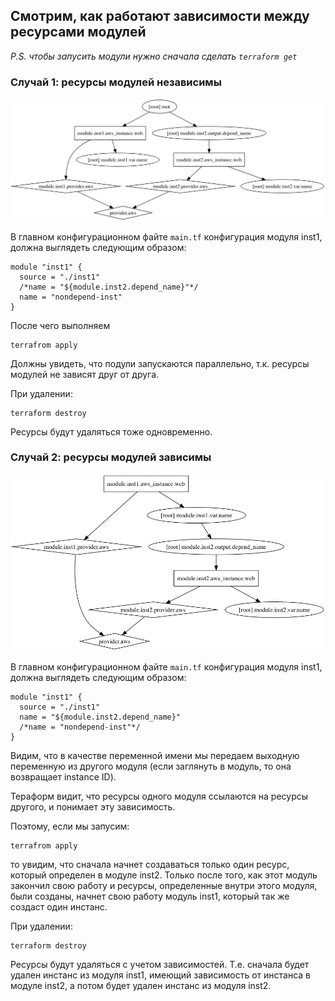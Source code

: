 ## Смотрим, как работают зависимости между ресурсами модулей
_P.S. чтобы запусить модули нужно сначала сделать `terraform get`_

### Случай 1: ресурсы модулей независимы

![Граф независимых ресурсов](graph(independency).png)

В главном конфигурационном файте `main.tf` конфигурация модуля inst1, должна выглядеть следующим образом:
```
module "inst1" {
  source = "./inst1"
  /*name = "${module.inst2.depend_name}"*/
  name = "nondepend-inst"
}
```
После чего выполняем
```
terrafrom apply
```
Должны увидеть, что подули запускаются параллельно, т.к. ресурсы модулей не зависят друг от друга.


При удалении:

```
terraform destroy
```
Ресурсы будут удаляться тоже одновременно.

### Случай 2: ресурсы модулей зависимы

![Граф зависимых ресурсов](graph(dependency).png)

В главном конфигурационном файте `main.tf` конфигурация модуля inst1, должна выглядеть следующим образом:
```
module "inst1" {
  source = "./inst1"
  name = "${module.inst2.depend_name}"
  /*name = "nondepend-inst"*/
}
```
Видим, что в качестве переменной имени мы передаем выходную переменную из другого модуля (если заглянуть в модуль, то она возвращает instance ID).

Тераформ видит, что ресурсы одного модуля ссылаются на ресурсы другого, и понимает эту зависимость.

Поэтому, если мы запусим:
```
terrafrom apply
```
то увидим, что сначала начнет создаваться только один ресурс, который определен в модуле inst2. Только после того, как этот модуль закончил свою работу и ресурсы, определенные внутри этого модуля, были созданы, начнет свою работу модуль inst1, который так же создаст один инстанс.

При удалении:

```
terraform destroy
```
Ресурсы будут удаляться с учетом зависимостей. Т.е. сначала будет удален инстанс из модуля inst1, имеющий зависимость от инстанса в модуле inst2, а потом будет удален инстанс из модуля inst2.
